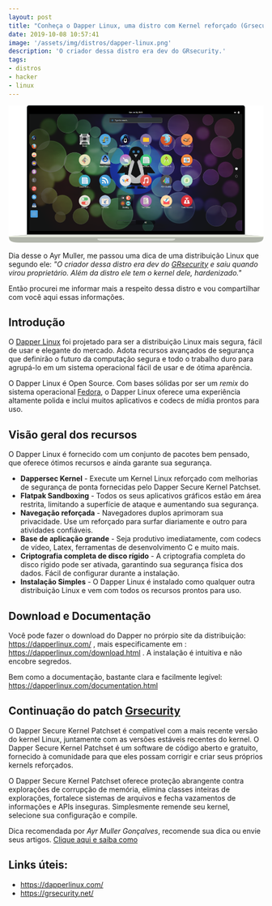 ```yaml
---
layout: post
title: "Conheça o Dapper Linux, uma distro com Kernel reforçado (Grsecurity)"
date: 2019-10-08 10:57:41
image: '/assets/img/distros/dapper-linux.png'
description: 'O criador dessa distro era dev do GRsecurity.'
tags:
- distros
- hacker
- linux
---
```


![Dapper Linux](/assets/img/distros/dapper-linux.png)

Dia desse o Ayr Muller, me passou uma dica de uma distribuição Linux que segundo ele: *"O criador dessa distro era dev do [GRsecurity](https://en.wikipedia.org/wiki/Grsecurity) e saiu quando virou proprietário. Além da distro ele tem o kernel dele, hardenizado."*

Então procurei me informar mais a respeito dessa distro e vou compartilhar com você aqui essas informações.

## Introdução

O [Dapper Linux](https://dapperlinux.com/) foi projetado para ser a distribuição Linux mais segura, fácil de usar e elegante do mercado. Adota recursos avançados de segurança que definirão o futuro da computação segura e todo o trabalho duro para agrupá-lo em um sistema operacional fácil de usar e de ótima aparência.

O Dapper Linux é Open Source. Com bases sólidas por ser um *remix* do sistema operacional [Fedora](https://terminalroot.com.br/2019/09/ambiente-de-desenvolvimento-fedora-30.html), o Dapper Linux oferece uma experiência altamente polida e inclui muitos aplicativos e codecs de mídia prontos para uso.

## Visão geral dos recursos

O Dapper Linux é fornecido com um conjunto de pacotes bem pensado, que oferece ótimos recursos e ainda garante sua segurança.

+ **Dappersec Kernel** - Execute um Kernel Linux reforçado com melhorias de segurança de ponta fornecidas pelo Dapper Secure Kernel Patchset.
+ **Flatpak Sandboxing** - Todos os seus aplicativos gráficos estão em área restrita, limitando a superfície de ataque e aumentando sua segurança.
+ **Navegação reforçada** - Navegadores duplos aprimoram sua privacidade. Use um reforçado para surfar diariamente e outro para atividades confiáveis.
+ **Base de aplicação grande** - Seja produtivo imediatamente, com codecs de vídeo, Latex, ferramentas de desenvolvimento C e muito mais.
+ **Criptografia completa de disco rígido** - A criptografia completa do disco rígido pode ser ativada, garantindo sua segurança física dos dados. Fácil de configurar durante a instalação.
+ **Instalação Simples** - O Dapper Linux é instalado como qualquer outra distribuição Linux e vem com todos os recursos prontos para uso.

<script async src="https://pagead2.googlesyndication.com/pagead/js/adsbygoogle.js"></script>
<!-- Informat -->
<ins class="adsbygoogle"
     style="display:block"
     data-ad-client="ca-pub-2838251107855362"
     data-ad-slot="2327980059"
     data-ad-format="auto"
     data-full-width-responsive="true"></ins>
<script>
(adsbygoogle = window.adsbygoogle || []).push({});
</script>

## Download e Documentação

Você pode fazer o download do Dapper no prórpio site da distribuição: <https://dapperlinux.com/> , mais especificamente em : <https://dapperlinux.com/download.html> . A instalação é intuitiva e não encobre segredos.

Bem como a documentação, bastante clara e facilmente legível: <https://dapperlinux.com/documentation.html>

## Continuação do patch [Grsecurity](https://translate.google.com/translate?hl=pt-BR&sl=en&u=https://en.wikipedia.org/wiki/Grsecurity&prev=search)

O Dapper Secure Kernel Patchset é compatível com a mais recente versão do kernel Linux, juntamente com as versões estáveis recentes do kernel. O Dapper Secure Kernel Patchset é um software de código aberto e gratuito, fornecido à comunidade para que eles possam corrigir e criar seus próprios kernels reforçados.

O Dapper Secure Kernel Patchset oferece proteção abrangente contra explorações de corrupção de memória, elimina classes inteiras de explorações, fortalece sistemas de arquivos e fecha vazamentos de informações e APIs inseguras. Simplesmente remende seu kernel, selecione sua configuração e compile.

Dica recomendada por *Ayr Muller Gonçalves*, recomende sua dica ou envie seus artigos. [Clique aqui e saiba como](https://www.facebook.com/groups/TerminalRootTV/permalink/985452118474670/)

## Links úteis:
+ <https://dapperlinux.com/>
+ <https://grsecurity.net/>

